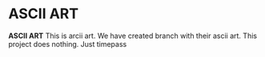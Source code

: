 # ASCII ART

**ASCII ART** This is arcii art. We have created branch with their ascii art. This project does nothing. Just timepass

